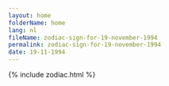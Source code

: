 ```yaml
---
layout: home
folderName: home
lang: nl
fileName: zodiac-sign-for-19-november-1994
permalink: zodiac-sign-for-19-november-1994
date: 19-11-1994
---
```

{% include zodiac.html %}
